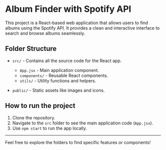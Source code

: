 # Album Finder with Spotify API

This project is a React-based web application that allows users to find albums using the Spotify API. It provides a clean and interactive interface to search and browse albums seamlessly.

## Folder Structure

- `src/` - Contains all the source code for the React app.
  - `App.jsx` - Main application component.
  - `components/` - Reusable React components.
  - `utils/` - Utility functions and helpers.

- `public/` - Static assets like images and icons.

## How to run the project

1. Clone the repository.
2. Navigate to the `src` folder to see the main application code (`App.jsx`).
3. Use `npm start` to run the app locally.

---

Feel free to explore the folders to find specific features or components!
